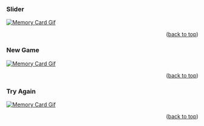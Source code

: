 <a name="demo-top"></a>

<!-- Slider -->
### Slider

[![Memory Card Gif][slider-gif]](./demo_slider.gif)

<p align="right">(<a href="#demo-top">back to top</a>)</p>



<!-- New Game -->
### New Game

[![Memory Card Gif][new-game-gif]](./demo_new_game.gif)

<p align="right">(<a href="#demo-top">back to top</a>)</p>



<!-- Try Again -->
### Try Again

[![Memory Card Gif][try-again-gif]](./demo_try_again.gif)

<p align="right">(<a href="#demo-top">back to top</a>)</p>



<!-- MARKDOWN LINKS & IMAGES -->
[slider-gif]: ./demo_slider.gif
[new-game-gif]: ./demo_new_game.gif
[try-again-gif]: ./demo_try_again.gif